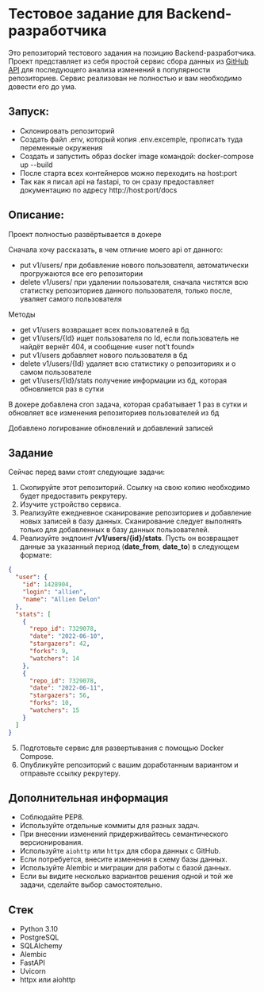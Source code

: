 # Тестовое задание для Backend-разработчика

Это репозиторий тестового задания на позицию Backend-разработчика. Проект представляет из себя простой сервис сбора данных из [GitHub API](https://docs.github.com/en/rest) для последующего анализа изменений в популярности репозиториев. Сервис реализован не полностью и вам необходимо довести его до ума.

## Запуск:

- Склонировать репозиторий 
- Создать файл .env, который копия .env.excemple, прописать туда переменные окружения
- Cоздать и запустить образ docker image командой: docker-compose up --build 
- После старта всех контейнеров можно переходить на host:port
- Так как я писал api на fastapi, то он сразу предоставляет документацию по адресу http://host:port/docs 

## Описание:
Проект полностью развёртывается в докере

Сначала хочу рассказать, в чем отличие моего api от данного: 
- put v1/users/ при добавление нового пользователя, автоматически прогружаются все его репозитории
- delete v1/users/ при удалении пользователя, сначала чистятся всю статистку репозиториев данного пользователя, только после, уваляет самого пользователя

Методы
- get v1/users возвращает всех пользователей в бд
- get v1/users/{Id} ищет пользователя по Id, если пользователь не найдёт вернёт 404, и сообщение «user not’t found»
- put v1/users добавляет нового пользователя в бд
- delete v1/users/{Id} удаляет всю статистику о репозиториях и о самом пользователе
- get v1/users/{Id}/stats получение информации из бд, которая обновляется раз в сутки 

В докере добавлена cron задача, которая срабатывает 1 раз в сутки и обновляет все изменения репозиториев пользователей из бд

Добавлено логирование обновлений и добавлений записей 


## Задание

Сейчас перед вами стоят следующие задачи:

1. Скопируйте этот репозиторий. Ссылку на свою копию необходимо будет предоставить рекрутеру.
2. Изучите устройство сервиса.
3. Реализуйте ежедневное сканирование репозиториев и добавление новых записей в базу данных. Сканирование следует
   выполнять только для добавленных в базу данных пользователей.
4. Реализуйте эндпоинт **/v1/users/{id}/stats**. Пусть он возвращает данные за указанный период (**date_from**, **date_to**) в следующем формате:

```json
{
  "user": {
    "id": 1428904,
    "login": "allien",
    "name": "Allien Delon"
  },
  "stats": [
    {
      "repo_id": 7329078,
      "date": "2022-06-10",
      "stargazers": 42,
      "forks": 9,
      "watchers": 14
    },
    {
      "repo_id": 7329078,
      "date": "2022-06-11",
      "stargazers": 56,
      "forks": 10,
      "watchers": 15
    }
  ]
}
```

5. Подготовьте сервис для развертывания с помощью Docker Compose.
6. Опубликуйте репозиторий с вашим доработанным вариантом и отправьте ссылку рекрутеру.


## Дополнительная информация

- Соблюдайте PEP8.
- Используйте отдельные коммиты для разных задач.
- При внесении изменений придерживайтесь семантического версионирования.
- Используйте `aiohttp` или `httpx` для сбора данных с GitHub.
- Если потребуется, внесите изменения в схему базы данных.
- Используйте Alembic и миграции для работы с базой данных.
- Если вы видите несколько вариантов решения одной и той же задачи, сделайте выбор самостоятельно.


## Стек

- Python 3.10
- PostgreSQL
- SQLAlchemy
- Alembic
- FastAPI
- Uvicorn
- httpx или aiohttp
